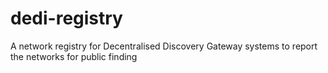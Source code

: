 # dedi-registry
A network registry for Decentralised Discovery Gateway systems to report the networks for public finding
